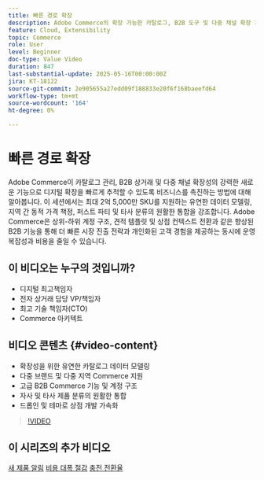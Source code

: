 ```yaml
---
title: 빠른 경로 확장
description: Adobe Commerce의 확장 가능한 카탈로그, B2B 도구 및 다중 채널 확장 기능을 통해 디지털 성장을 빠르게 추적할 수 있습니다.
feature: Cloud, Extensibility
topic: Commerce
role: User
level: Beginner
doc-type: Value Video
duration: 847
last-substantial-update: 2025-05-16T00:00:00Z
jira: KT-18122
source-git-commit: 2e905655a27edd09f188833e20f6f168baeefd64
workflow-type: tm+mt
source-wordcount: '164'
ht-degree: 0%

---
```



# 빠른 경로 확장

Adobe Commerce이 카탈로그 관리, B2B 상거래 및 다중 채널 확장성의 강력한 새로운 기능으로 디지털 확장을 빠르게 추적할 수 있도록 비즈니스를 촉진하는 방법에 대해 알아봅니다. 이 세션에서는 최대 2억 5,000만 SKU를 지원하는 유연한 데이터 모델링, 지역 간 동적 가격 책정, 퍼스트 파티 및 타사 분류의 원활한 통합을 강조합니다. Adobe Commerce은 상위-하위 계정 구조, 견적 템플릿 및 상점 컨텍스트 전환과 같은 향상된 B2B 기능을 통해 더 빠른 시장 진출 전략과 개인화된 고객 경험을 제공하는 동시에 운영 복잡성과 비용을 줄일 수 있습니다.

## 이 비디오는 누구의 것입니까?

* 디지털 최고책임자
* 전자 상거래 담당 VP/책임자
* 최고 기술 책임자(CTO)
* Commerce 아키텍트

## 비디오 콘텐츠 {#video-content}

* 확장성을 위한 유연한 카탈로그 데이터 모델링
* 다중 브랜드 및 다중 지역 Commerce 지원
* 고급 B2B Commerce 기능 및 계정 구조
* 자사 및 타사 제품 분류의 원활한 통합
* 드롭인 및 테마로 상점 개발 가속화

>[!VIDEO](https://video.tv.adobe.com/v/3458518/?learn=on&enablevpops)

## 이 시리즈의 추가 비디오

[새 제품 알림](./new-product-announcements.md)
[비용 대폭 절감](./drastically-cut-costs.md)
[충전 전환율](./supercharge-conversion-rates.md)
